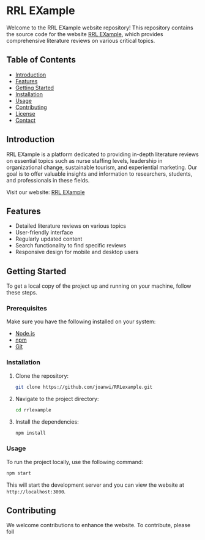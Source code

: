 # RRL EXample

Welcome to the RRL EXample website repository! This repository contains the source code for the website [RRL EXample](https://rrlexample.com/), which provides comprehensive literature reviews on various critical topics.

## Table of Contents

- [Introduction](#introduction)
- [Features](#features)
- [Getting Started](#getting-started)
- [Installation](#installation)
- [Usage](#usage)
- [Contributing](#contributing)
- [License](#license)
- [Contact](#contact)

## Introduction

RRL EXample is a platform dedicated to providing in-depth literature reviews on essential topics such as nurse staffing levels, leadership in organizational change, sustainable tourism, and experiential marketing. Our goal is to offer valuable insights and information to researchers, students, and professionals in these fields.

Visit our website: [RRL EXample](https://rrlexample.com/)

## Features

- Detailed literature reviews on various topics
- User-friendly interface
- Regularly updated content
- Search functionality to find specific reviews
- Responsive design for mobile and desktop users

## Getting Started

To get a local copy of the project up and running on your machine, follow these steps.

### Prerequisites

Make sure you have the following installed on your system:

- [Node.js](https://nodejs.org/)
- [npm](https://www.npmjs.com/)
- [Git](https://git-scm.com/)

### Installation

1. Clone the repository:

    ```bash
    git clone https://github.com/joanwi/RRLexample.git
    ```

2. Navigate to the project directory:

    ```bash
    cd rrlexample
    ```

3. Install the dependencies:

    ```bash
    npm install
    ```

### Usage

To run the project locally, use the following command:

```bash
npm start
```

This will start the development server and you can view the website at `http://localhost:3000`.

## Contributing

We welcome contributions to enhance the website. To contribute, please foll